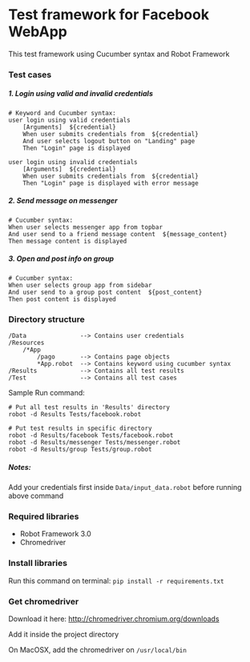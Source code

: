 # Test framework for Facebook WebApp
This test framework using Cucumber syntax and Robot Framework

### Test cases
##### 1. Login using valid and invalid credentials
```
# Keyword and Cucumber syntax:
user login using valid credentials
    [Arguments]  ${credential}
    When user submits credentials from  ${credential}
    And user selects logout button on "Landing" page
    Then "Login" page is displayed

user login using invalid credentials
    [Arguments]  ${credential}
    When user submits credentials from  ${credential}
    Then "Login" page is displayed with error message
```
##### 2. Send message on messenger
```
# Cucumber syntax:
When user selects messenger app from topbar
And user send to a friend message content  ${message_content}
Then message content is displayed
```
##### 3. Open and post info on group
```
# Cucumber syntax:
When user selects group app from sidebar
And user send to a group post content  ${post_content}
Then post content is displayed
```

### Directory structure
```
/Data               --> Contains user credentials
/Resources 
    /*App
        /pago       --> Contains page objects
        *App.robot  --> Contains keyword using cucumber syntax
/Results            --> Contains all test results
/Test               --> Contains all test cases
```
Sample Run command: 
```
# Put all test results in 'Results' directory 
robot -d Results Tests/facebook.robot

# Put test results in specific directory
robot -d Results/facebook Tests/facebook.robot
robot -d Results/messenger Tests/messenger.robot
robot -d Results/group Tests/group.robot
```

##### Notes:
Add your credentials first inside `Data/input_data.robot` before running above command


### Required libraries
* Robot Framework 3.0
* Chromedriver

### Install libraries
Run this command on terminal: `pip install -r requirements.txt`

### Get chromedriver
Download it here: http://chromedriver.chromium.org/downloads

Add it inside the project directory

On MacOSX, add the chromedriver on `/usr/local/bin`